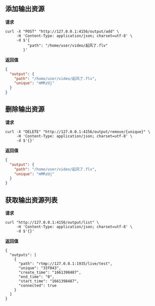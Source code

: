 ## 添加输出资源

**请求**

```shell
curl -X "POST" "http://127.0.0.1:4156/output/add" \
     -H 'Content-Type: application/json; charset=utf-8' \
     -d $'{
          "path": "/home/user/video/起风了.flv"
        }'
```

**返回值**

```json
{
  "output": {
    "path": "/home/user/video/起风了.flv",
    "unique": "mMRzUj"
  }
}
```



## 删除输出资源

**请求**

```shell
curl -X "DELETE" "http://127.0.0.1:4156/output/remove/{unique}" \
     -H 'Content-Type: application/json; charset=utf-8' \
     -d $'{}'
```

**返回值**

```json
{
  "output": {
    "path": "/home/user/video/起风了.flv",
    "unique": "mMRzUj"
  }
}
```



## 获取输出资源列表

**请求**

```shell
curl "http://127.0.0.1:4156/output/list" \
     -H 'Content-Type: application/json; charset=utf-8' \
     -d $'{}'
```

**返回值**

```shell
{
  "outputs": [
    {
      "path": "rtmp://127.0.0.1:1935/live/test",
      "unique": "33f043",
      "create_time": "1661398487",
      "end_time": "0",
      "start_time": "1661398487",
      "connected": true
    }
  ]
}
```